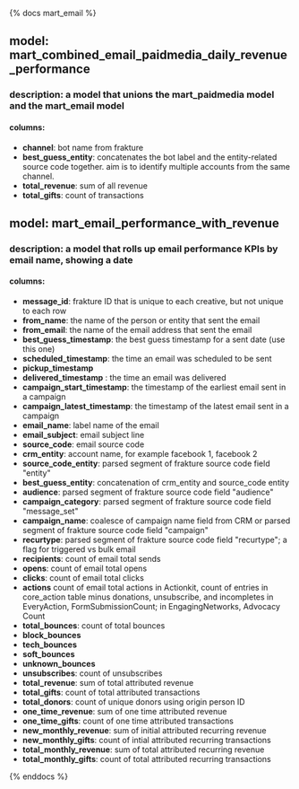 {% docs mart_email %}

## model: mart_combined_email_paidmedia_daily_revenue_performance
### description: a model that unions the mart_paidmedia model and the mart_email model
#### columns:
  - **channel**: bot name from frakture
  - **best_guess_entity**:
      concatenates the bot label and the entity-related source code together. 
      aim is to identify multiple accounts from the same channel.
  - **total_revenue**: sum of all revenue
  - **total_gifts**: count of transactions
## model: mart_email_performance_with_revenue
### description: a model that rolls up email performance KPIs by email name, showing a date
#### columns:
  - **message_id**: frakture ID that is unique to each creative, but not unique to each row
  - **from_name**: the name of the person or entity that sent the email
  - **from_email**: the name of the email address that sent the email
  - **best_guess_timestamp**: the best guess timestamp for a sent date (use this one)        
  - **scheduled_timestamp**: the time an email was scheduled to be sent
  - **pickup_timestamp**
  - **delivered_timestamp** : the time an email was delivered
  - **campaign_start_timestamp**: the timestamp of the earliest email sent in a campaign      
  - **campaign_latest_timestamp**: the timestamp of the latest email sent in a campaign
  - **email_name**: label name of the email
  - **email_subject**: email subject line
  - **source_code**: email source code       
  - **crm_entity**: account name, for example facebook 1, facebook 2
  - **source_code_entity**: parsed segment of frakture source code field "entity"
  - **best_guess_entity**: concatenation of crm_entity and source_code entity
  - **audience**: parsed segment of frakture source code field "audience"
  - **campaign_category**: parsed segment of frakture source code field "message_set"
  - **campaign_name**: coalesce of campaign name field from CRM or parsed segment of frakture source code field "campaign"
  -  **recurtype**: parsed segment of frakture source code field "recurtype"; a flag for triggered vs bulk email
  - **recipients**: count of email total sends        
  - **opens**: count of email total opens
  - **clicks**: count of email total clicks
  - **actions**
      count of email total actions 
      in Actionkit, count of entries in core_action table
      minus donations, unsubscribe, and incompletes
      in EveryAction, FormSubmissionCount; 
      in EngagingNetworks, Advocacy Count
  - **total_bounces**: count of total bounces        
  - **block_bounces**
  - **tech_bounces**
  - **soft_bounces**
  - **unknown_bounces**
  - **unsubscribes**: count of unsubscribes
  - **total_revenue**: sum of total attributed revenue
  - **total_gifts**: count of total attributed transactions
  - **total_donors**: count of unique donors using origin person ID    
  - **one_time_revenue**: sum of one time attributed revenue
  - **one_time_gifts**: count of one time attributed transactions
  - **new_monthly_revenue**: sum of initial attributed recurring revenue
  - **new_monthly_gifts**: count of intial attributed recurring transactions
  - **total_monthly_revenue**: sum of total attributed recurring revenue
  - **total_monthly_gifts**: count of total attributed recurring transactions

{% enddocs %}
